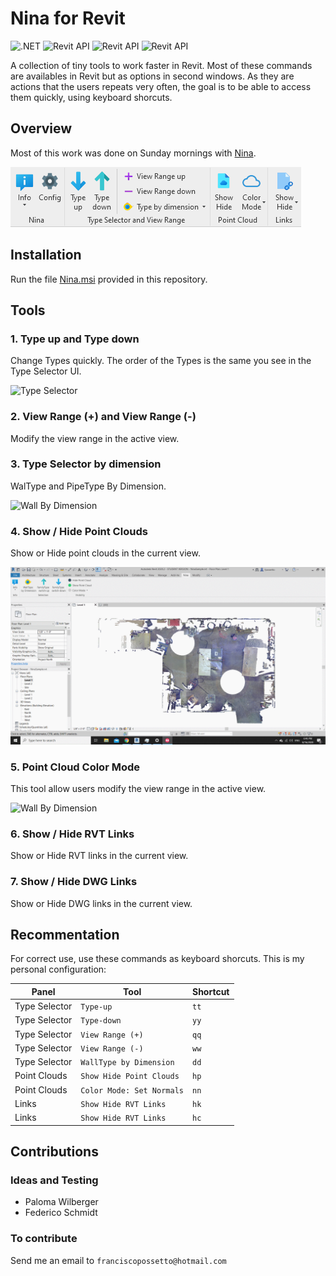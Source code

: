 # Nina for Revit
![.NET](https://img.shields.io/badge/.NET-4.7-green.svg)
![Revit API](https://img.shields.io/badge/RevitAPI-2018-blue.svg)
![Revit API](https://img.shields.io/badge/RevitAPI-2019-blue.svg)
![Revit API](https://img.shields.io/badge/RevitAPI-2020-blue.svg)

A collection of tiny tools to work faster in Revit.
Most of these commands are availables in Revit but as options in second windows. As they are actions that the users repeats very often, the goal is to be able to access them quickly, using keyboard shorcuts.

## Overview
Most of this work was done on Sunday mornings with [Nina](Nina.png).

![NinaRibbon](Nina/Demo/v120.png)

## Installation
Run the file [Nina.msi](https://github.com/franpossetto/Nina/releases/tag/v1.2) provided in this repository.

## Tools

### 1. Type up and Type down
Change Types quickly. The order of the Types is the same you see in the Type Selector UI.

![Type Selector](Nina/Demo/v120/TypeSelector.gif)

### 2. View Range (+) and View Range (-)
Modify the view range in the active view.

### 3. Type Selector by dimension
WalType and PipeType By Dimension.

![Wall By Dimension](Nina/Demo/v120/WallByDimension.gif)

### 4. Show / Hide Point Clouds
Show or Hide point clouds in the current view.

![Wall By Dimension](Nina/Demo/v110/ShowHide.gif)

### 5. Point Cloud Color Mode
This tool allow users modify the view range in the active view.

![Wall By Dimension](Nina/Demo/v120/WallByDimension.gif)

### 6. Show / Hide RVT Links
Show or Hide RVT links in the current view.

### 7. Show / Hide DWG Links
Show or Hide DWG links in the current view.


## Recommentation
For correct use, use these commands as keyboard shorcuts. This is my personal configuration:

|Panel| Tool | Shortcut  | 
|-----|-----|-----|
|Type Selector|`Type-up`| `tt`|
|Type Selector|`Type-down`| `yy`|
|Type Selector|`View Range (+)`| `qq`|
|Type Selector|`View Range (-)`| `ww`|
|Type Selector|`WallType by Dimension`| `dd`|
|Point Clouds|`Show Hide Point Clouds`| `hp`|
|Point Clouds|`Color Mode: Set Normals`| `nn`|
|Links|`Show Hide RVT Links`| `hk`|
|Links|`Show Hide RVT Links`| `hc`|

## Contributions

### Ideas and Testing
- Paloma Wilberger
- Federico Schmidt

### To contribute
Send me an email to `franciscopossetto@hotmail.com`
